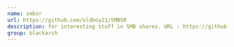 ```yaml
---
name: smbsr
url: https://github.com/oldboy21/SMBSR
description: for interesting stuff in SMB shares. URL : https://github.com/oldboy21/SMBSR Groups : blackarch blackarch-scanner blackarch-recon
group: blackarch
---
```

